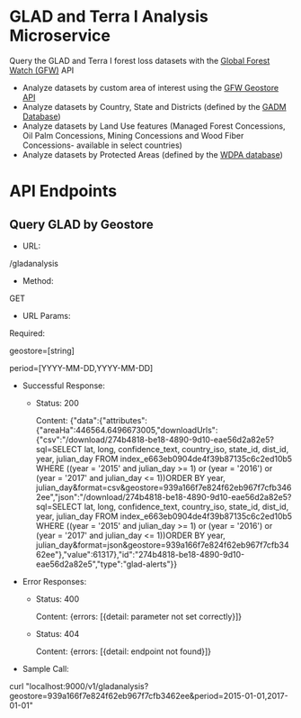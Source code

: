 # GLAD and Terra I Analysis Microservice

Query the GLAD and Terra I forest loss datasets with the [Global Forest Watch (GFW)](http://globalforestwatch.org) API

- Analyze datasets by custom area of interest using the [GFW Geostore API](https://github.com/gfw-api/gfw-geostore-api)
- Analyze datasets by Country, State and Districts (defined by the [GADM Database](http://www.gadm.org/))
- Analyze datasets by Land Use features (Managed Forest Concessions, Oil Palm Concessions, Mining Concessions and Wood Fiber Concessions- available in select countries)
- Analyze datasets by Protected Areas (defined by the [WDPA database](http://www.wdpa.org/))

# API Endpoints

## Query GLAD by Geostore

- URL:

/gladanalysis

- Method:

GET

- URL Params:

Required:

geostore=[string]

period=[YYYY-MM-DD,YYYY-MM-DD]

- Successful Response:

  - Status: 200

    Content: {"data":{"attributes":{"areaHa":446564.6496673005,"downloadUrls":{"csv":"/download/274b4818-be18-4890-9d10-eae56d2a82e5?sql=SELECT lat, long, confidence_text, country_iso, state_id, dist_id, year, julian_day FROM index_e663eb0904de4f39b87135c6c2ed10b5 WHERE ((year = '2015' and julian_day >= 1) or (year = '2016') or (year = '2017' and julian_day <= 1))ORDER BY year, julian_day&format=csv&geostore=939a166f7e824f62eb967f7cfb3462ee","json":"/download/274b4818-be18-4890-9d10-eae56d2a82e5?sql=SELECT lat, long, confidence_text, country_iso, state_id, dist_id, year, julian_day FROM index_e663eb0904de4f39b87135c6c2ed10b5 WHERE ((year = '2015' and julian_day >= 1) or (year = '2016') or (year = '2017' and julian_day <= 1))ORDER BY year, julian_day&format=json&geostore=939a166f7e824f62eb967f7cfb3462ee"},"value":61317},"id":"274b4818-be18-4890-9d10-eae56d2a82e5","type":"glad-alerts"}}

- Error Responses:

  - Status: 400

    Content: {errors: [{detail: parameter not set correctly}]}
    
  - Status: 404

    Content: {errors: [{detail: endpoint not found}]}

- Sample Call:

curl "localhost:9000/v1/gladanalysis?geostore=939a166f7e824f62eb967f7cfb3462ee&period=2015-01-01,2017-01-01"
